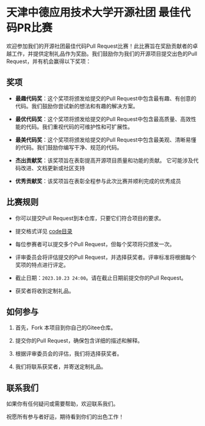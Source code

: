 # 天津中德应用技术大学开源社团 最佳代码PR比赛

欢迎参加我们的开源社团最佳代码Pull Request比赛！此比赛旨在奖励贡献者的卓越工作，并提供定制礼品作为奖励。我们鼓励你为我们的开源项目提交出色的Pull Request，并有机会赢得以下奖项：

## 奖项

- **最趣代码奖**：这个奖项将颁发给提交的Pull Request中包含最有趣、有创意的代码。我们鼓励你尝试新的想法和有趣的解决方案。

- **最优代码奖**：这个奖项将颁发给提交的Pull Request中包含最高质量、高效性能的代码。我们重视代码的可维护性和可扩展性。

- **最美代码奖**：这个奖项将颁发给提交的Pull Request中包含最美观、清晰易懂的代码。我们鼓励你编写干净、规范的代码。

- **杰出贡献奖**：该奖项旨在表彰提高开源项目质量和功能的贡献。 它可能涉及代码改进、文档更新或社区支持

- **优秀贡献奖**：该奖项旨在表彰全程参与此次比赛并顺利完成的优秀成员

## 比赛规则

- 你可以提交Pull Request到本仓库，只要它们符合项目的要求。

- 提交格式详见 [code目录](/code/README.md)

- 每位参赛者可以提交多个Pull Request，但每个奖项将只颁发一次。

- 评审委员会将评估提交的Pull Request，并选择获奖者。评审标准将根据每个奖项的特点进行评定。

- 截止日期：``2023.10.23 24:00``。请在截止日期前提交你的Pull Request。

- 获奖者将收到定制礼品。

## 如何参与

1. 首先，Fork 本项目到你自己的Gitee仓库。

2. 提交你的Pull Request，确保包含详细的描述和解释。

3. 根据评审委员会的评估，我们将选择获奖者。

4. 我们将联系获奖者，并寄送定制礼品。

## 联系我们

如果你有任何疑问或需要帮助，欢迎联系我们。

祝愿所有参与者好运，期待看到你们的出色工作！
